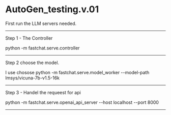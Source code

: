 # AutoGen_testing.v.01

First run the LLM servers needed.
________________________________________
Step 1 - The Controller

python -m fastchat.serve.controller

________________________________________
Step 2 
choose the model.

I use chosose
python -m fastchat.serve.model_worker --model-path lmsys/vicuna-7b-v1.5-16k

________________________________________
Step 3 - Handel the requeest for api

python -m fastchat.serve.openai_api_server --host localhost --port 8000

________________________________________

